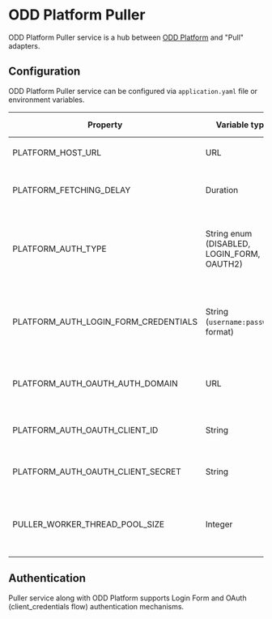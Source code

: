 
# ODD Platform Puller

ODD Platform Puller service is a hub between [ODD Platform](https://github.com/opendatadiscovery/odd-platform) and "Pull" adapters.

## Configuration

ODD Platform Puller service can be configured via `application.yaml` file or environment variables.

| Property | Variable type | Description | Default value |  
|--|--|--|--|  
| PLATFORM_HOST_URL | URL | ODD Platform's host URL, e.g. `http://localhost:8080` | - |  
| PLATFORM_FETCHING_DELAY | Duration | Periodic interval on which data sources fetching task is executed.  | 10s |  
| PLATFORM_AUTH_TYPE | String enum (DISABLED, LOGIN_FORM, OAUTH2) | Mechanism to use to authenticate in ODD Platform. Must match with the corresponding Platform's configuration | DISABLED |  
| PLATFORM_AUTH_LOGIN_FORM_CREDENTIALS | String (`username:password` format)  | Credentials for pulling active data source list and ingesting into ODD Platform. Must be specified if `PLATFORM_AUTH_TYPE` setting is `LOGIN_FORM` | `admin:admin` |  
| PLATFORM_AUTH_OAUTH_AUTH_DOMAIN | URL | Host URL of Authorization server. Must be specified if `PLATFORM_AUTH_TYPE` setting is `OAUTH2` | - |  
| PLATFORM_AUTH_OAUTH_CLIENT_ID | String | OAuth2 Client ID. Must be specified if `PLATFORM_AUTH_TYPE` setting is `OAUTH2` | - |  
| PLATFORM_AUTH_OAUTH_CLIENT_SECRET | String | OAuth2 Client Secret. Must be specified if `PLATFORM_AUTH_TYPE` setting is `OAUTH2` | - |  
| PULLER_WORKER_THREAD_POOL_SIZE | Integer | The size of worker thread pool used for pulling entities from adapters and ingesting into ODD Platform | 5 |

## Authentication
Puller service along with ODD Platform supports Login Form and OAuth (client_credentials flow) authentication mechanisms.